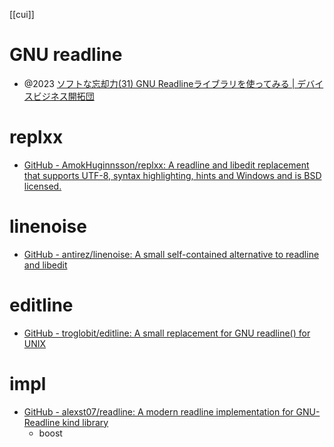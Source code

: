 [[cui]]

# GNU readline
- @2023 [ソフトな忘却力(31) GNU Readlineライブラリを使ってみる | デバイスビジネス開拓団](https://jhalfmoon.com/dbc/2023/02/09/%E3%82%BD%E3%83%95%E3%83%88%E3%81%AA%E5%BF%98%E5%8D%B4%E5%8A%9B31-gnu-readline%E3%83%A9%E3%82%A4%E3%83%96%E3%83%A9%E3%83%AA%E3%82%92%E4%BD%BF%E3%81%A3%E3%81%A6%E3%81%BF%E3%82%8B/)

# replxx
- [GitHub - AmokHuginnsson/replxx: A readline and libedit replacement that supports UTF-8, syntax highlighting, hints and Windows and is BSD licensed.](https://github.com/AmokHuginnsson/replxx)

# linenoise
- [GitHub - antirez/linenoise: A small self-contained alternative to readline and libedit](https://github.com/antirez/linenoise)

# editline
- [GitHub - troglobit/editline: A small replacement for GNU readline() for UNIX](https://github.com/troglobit/editline)

# impl
- [GitHub - alexst07/readline: A modern readline implementation for GNU-Readline kind library](https://github.com/alexst07/readline)
	- boost
 
